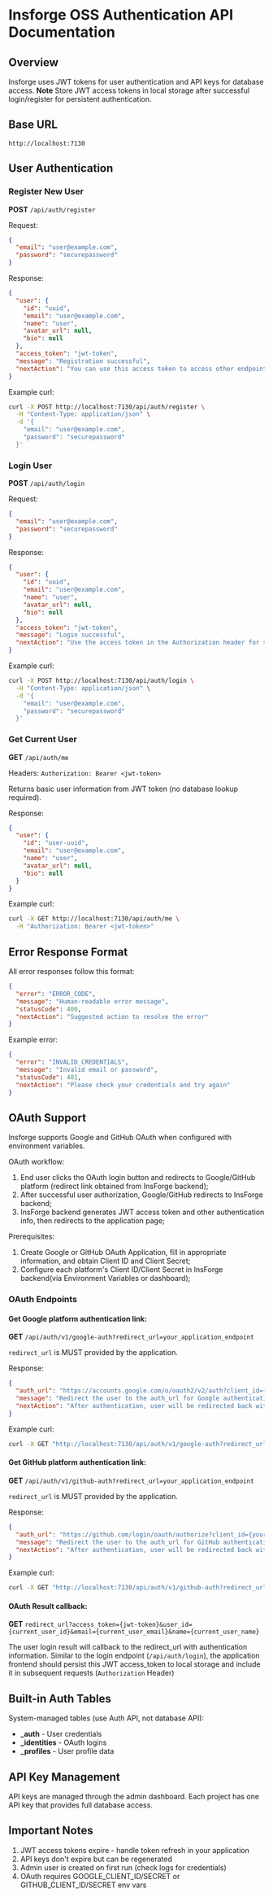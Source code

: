 # Insforge OSS Authentication API Documentation

## Overview

Insforge uses JWT tokens for user authentication and API keys for database access. 
**Note** Store JWT access tokens in local storage after successful login/register for persistent authentication.

## Base URL
`http://localhost:7130`

## User Authentication

### Register New User
**POST** `/api/auth/register`

Request:
```json
{
  "email": "user@example.com",
  "password": "securepassword"
}
```

Response:
```json
{
  "user": {
    "id": "uuid",
    "email": "user@example.com",
    "name": "user",
    "avatar_url": null,
    "bio": null
  },
  "access_token": "jwt-token",
  "message": "Registration successful",
  "nextAction": "You can use this access token to access other endpoints (always add it to HTTP Header 'Authorization', then send requests). Please keep it safe."
}
```

Example curl:
```bash
curl -X POST http://localhost:7130/api/auth/register \
  -H "Content-Type: application/json" \
  -d '{
    "email": "user@example.com",
    "password": "securepassword"
  }'
```

### Login User  
**POST** `/api/auth/login`

Request:
```json
{
  "email": "user@example.com",
  "password": "securepassword"
}
```

Response:
```json
{
  "user": {
    "id": "uuid",
    "email": "user@example.com",
    "name": "user",
    "avatar_url": null,
    "bio": null
  },
  "access_token": "jwt-token",
  "message": "Login successful",
  "nextAction": "Use the access token in the Authorization header for subsequent requests"
}
```

Example curl:
```bash
curl -X POST http://localhost:7130/api/auth/login \
  -H "Content-Type: application/json" \
  -d '{
    "email": "user@example.com",
    "password": "securepassword"
  }'
```

### Get Current User
**GET** `/api/auth/me`

Headers: `Authorization: Bearer <jwt-token>`

Returns basic user information from JWT token (no database lookup required).

Response:
```json
{
  "user": {
    "id": "user-uuid",
    "email": "user@example.com",
    "name": "user",
    "avatar_url": null,
    "bio": null
  }
}
```

Example curl:
```bash
curl -X GET http://localhost:7130/api/auth/me \
  -H "Authorization: Bearer <jwt-token>"
```


## Error Response Format

All error responses follow this format:
```json
{
  "error": "ERROR_CODE",
  "message": "Human-readable error message",
  "statusCode": 400,
  "nextAction": "Suggested action to resolve the error"
}
```

Example error:
```json
{
  "error": "INVALID_CREDENTIALS",
  "message": "Invalid email or password",
  "statusCode": 401,
  "nextAction": "Please check your credentials and try again"
}
```

## OAuth Support

Insforge supports Google and GitHub OAuth when configured with environment variables.

OAuth workflow:
1. End user clicks the OAuth login button and redirects to Google/GitHub platform (redirect link obtained from InsForge backend);
2. After successful user authorization, Google/GitHub redirects to InsForge backend;
3. InsForge backend generates JWT access token and other authentication info, then redirects to the application page;

Prerequisites:
1. Create Google or GitHub OAuth Application, fill in appropriate information, and obtain Client ID and Client Secret;
2. Configure each platform's Client ID/Client Secret in InsForge backend(via Environment Variables or dashboard);

### OAuth Endpoints
#### Get Google platform authentication link:
**GET** `/api/auth/v1/google-auth?redirect_url=your_application_endpoint`

`redirect_url` is MUST provided by the application.

Response:
```json
{
  "auth_url": "https://accounts.google.com/o/oauth2/v2/auth?client_id={your_client_id}&redirect_uri=hfa&scope=user%3Aemail&state=eyJ9",
  "message": "Redirect the user to the auth_url for Google authentication",
  "nextAction": "After authentication, user will be redirected back with auth code"
}
```

Example curl:
```bash
curl -X GET "http://localhost:7130/api/auth/v1/google-auth?redirect_url=http://localhost:3000/callback"
```

#### Get GitHub platform authentication link:
**GET** `/api/auth/v1/github-auth?redirect_url=your_application_endpoint`

`redirect_url` is MUST provided by the application.

Response:
```json
{
  "auth_url": "https://github.com/login/oauth/authorize?client_id={your_client_id}&redirect_uri=hfa&scope=user%3Aemail&state=eyJ9",
  "message": "Redirect the user to the auth_url for GitHub authentication",
  "nextAction": "After authentication, user will be redirected back with auth code"
}
```

Example curl:
```bash
curl -X GET "http://localhost:7130/api/auth/v1/github-auth?redirect_url=http://localhost:3000/callback"
```

#### OAuth Result callback:
**GET** `redirect_url?access_token={jwt-token}&user_id={current_user_id}&email={current_user_email}&name={current_user_name}`

The user login result will callback to the redirect_url with authentication information.
Similar to the login endpoint (`/api/auth/login`), the application frontend should persist this JWT access_token to local storage and include it in subsequent requests (`Authorization` Header)

## Built-in Auth Tables

System-managed tables (use Auth API, not database API):
- **_auth** - User credentials
- **_identities** - OAuth logins  
- **_profiles** - User profile data

## API Key Management

API keys are managed through the admin dashboard. Each project has one API key that provides full database access.

## Important Notes

1. JWT access tokens expire - handle token refresh in your application
2. API keys don't expire but can be regenerated
3. Admin user is created on first run (check logs for credentials)
4. OAuth requires GOOGLE_CLIENT_ID/SECRET or GITHUB_CLIENT_ID/SECRET env vars